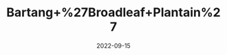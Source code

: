 ---
title: 'Bartang+%27Broadleaf+Plantain%27'
date: '2022-09-15' 
metatag: '' 
inventory: '0' 
draft: false 
# meta description 
shortDescripton: ''
description: 'Seed'
longdescription: ''
featured: True
# product Price
price: '80.0'
# Product Short Description
shortDescription: ''
productID: '490142BA-9E2A-ED11-9968-005056B3A416'
type: 'products'
category: 'Seed' 
thumnailproduct: 'https://aminsaddiquidawakhana.eralive.net/images/products/490142BA-9E2A-ED11-9968-005056B3A4161.png' 
images:
  - image: 'images/products/490142BA-9E2A-ED11-9968-005056B3A4161.png'  
Variants:
---